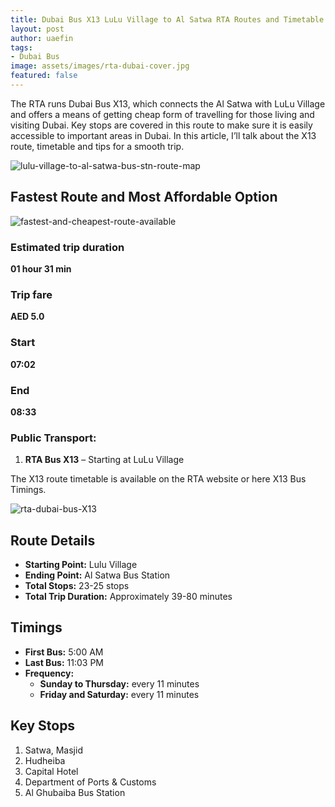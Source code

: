 ```yaml
---
title: Dubai Bus X13 LuLu Village to Al Satwa RTA Routes and Timetable
layout: post
author: uaefin
tags:
- Dubai Bus
image: assets/images/rta-dubai-cover.jpg
featured: false
---
```


The RTA runs Dubai Bus X13, which connects the Al Satwa with LuLu Village and offers a means of getting cheap form of travelling for those living and visiting Dubai. Key stops are covered in this route to make sure it is easily accessible to important areas in Dubai. In this article, I’ll talk about the X13 route, timetable and tips for a smooth trip.

![lulu-village-to-al-satwa-bus-stn-route-map](https://journeyplanner.ae/wp-content/uploads/2025/01/RTA-Bus-X13-LuLu-Village-Al-Satwa-Bus-Stn-Route-Map.jpg)

## Fastest Route and Most Affordable Option

![fastest-and-cheapest-route-available](https://journeyplanner.ae/wp-content/uploads/2025/01/Fastest-and-Cheapest-Route-Available-for-LuLu-Village-Al-Satwa-Bus-Stn.jpg)

### Estimated trip duration
**01 hour 31 min**

### Trip fare
**AED 5.0**

### Start
**07:02**

### End
**08:33**

### Public Transport:
1. **RTA Bus X13** – Starting at LuLu Village

The X13 route timetable is available on the RTA website or here X13 Bus Timings.

![rta-dubai-bus-X13](https://journeyplanner.ae/wp-content/uploads/2025/01/RTA-Dubai-Bus-X13.jpg)

## Route Details
- **Starting Point:** Lulu Village  
- **Ending Point:** Al Satwa Bus Station  
- **Total Stops:** 23-25 stops  
- **Total Trip Duration:** Approximately 39-80 minutes  

## Timings
- **First Bus:** 5:00 AM  
- **Last Bus:** 11:03 PM  
- **Frequency:**  
  - **Sunday to Thursday:** every 11 minutes  
  - **Friday and Saturday:** every 11 minutes  

## Key Stops
1. Satwa, Masjid  
2. Hudheiba  
3. Capital Hotel  
4. Department of Ports & Customs  
5. Al Ghubaiba Bus Station  
